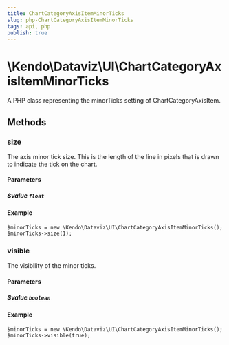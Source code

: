 ```yaml
---
title: ChartCategoryAxisItemMinorTicks
slug: php-ChartCategoryAxisItemMinorTicks
tags: api, php
publish: true
---
```


# \Kendo\Dataviz\UI\ChartCategoryAxisItemMinorTicks

A PHP class representing the minorTicks setting of ChartCategoryAxisItem.


## Methods

### size
The axis minor tick size. This is the length of the line in pixels that is drawn to indicate the tick
on the chart.
#### Parameters

##### $value `float`



#### Example 
    $minorTicks = new \Kendo\Dataviz\UI\ChartCategoryAxisItemMinorTicks();
    $minorTicks->size(1);

### visible
The visibility of the minor ticks.
#### Parameters

##### $value `boolean`



#### Example 
    $minorTicks = new \Kendo\Dataviz\UI\ChartCategoryAxisItemMinorTicks();
    $minorTicks->visible(true);

